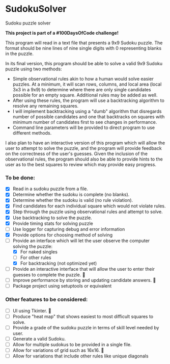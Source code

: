 # SudokuSolver
Sudoku puzzle solver

**This project is part of a #100DaysOfCode challenge!**

This program will read in a text file that presents a 9x9 Sudoku puzzle. The format should be nine lines
of nine single digits with 0 representing blanks in the puzzle.

In its final version, this program should be able to solve a valid 9x9 Sudoku puzzle using two methods:
* Simple observational rules akin to how a human would solve easier puzzles. At a minimum, it will scan
rows, columns, and local area (local 3x3 in a 9x9) to determine where there are only single candidates possible 
for an empty square. Additional rules may be added as well.
* After using these rules, the program will use a backtracking algorithm to resolve any remaining squares.
* I will implement backtracking using a "dumb" algorithm that disregards number of possible candidates and
one that backtracks on squares with minimum number of candidates first to see changes in performance.
* Command line parameters will be provided to direct program to use different methods.

I also plan to have an interactive version of this program which will allow the user to attempt to solve
the puzzle, and the program will provide feedback on the correctness of the user's guesses. Given the inclusion
of the observational rules, the program should also be able to provide hints to the user as to the best squares
to review which may provide easy progress.

### To be done:
- [x] Read in a sudoku puzzle from a file.
- [x] Determine whether the sudoku is complete (no blanks).
- [x] Determine whether the sudoku is valid (no rule violation).
- [x] Find candidates for each individual square which would not violate rules.
- [x] Step through the puzzle using observational rules and attempt to solve.
- [x] Use backtracking to solve the puzzle.
- [x] Provide timing stats for solving puzzle
- [ ] Use logger for capturing debug and error information
- [x] Provide options for choosing method of solving
- [ ] Provide an interface which will let the user observe the computer solving the puzzle:
    - [x] For naked singles
    - [ ] For other rules
    - [x] For backtracking (not optimized yet)
- [ ] Provide an interactive interface that will allow the user to enter their guesses to complete the puzzle. :construction:
- [ ] Improve performance by storing and updating candidate answers. :construction:
- [ ] Package project using setuptools or equivalent

### Other features to be considered:
- [ ] UI using Tkinter. :construction:
- [ ] Produce "heat map" that shows easiest to most difficult squares to solve. 
- [ ] Provide a grade of the sudoku puzzle in terms of skill level needed by user.
- [ ] Generate a valid Sudoku.
- [ ] Allow for multiple sudokus to be provided in a single file.
- [ ] Allow for variations of grid such as 16x16. :construction:
- [ ] Allow for variations that include other rules like unique diagonals

